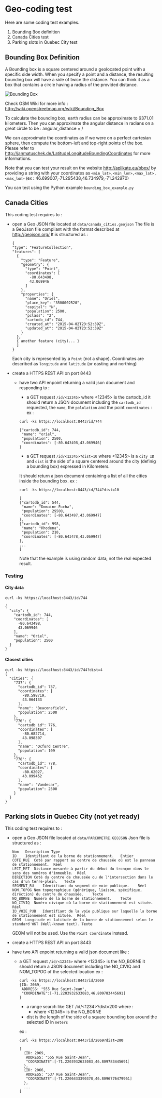 # Geo-coding test #

Here are some coding test examples.

1. Bounding Box definition
2. Canada Cities test
3. Parking slots in Quebec City test

## Bounding Box Definition ##

A Bounding box is a square centered around a geolocated point with a specific side width. When you specify a point and a distance, the resulting bounding box will have a side of twice the distance. You can think it as a box that contains a circle having a radius of the provided distance.

![Bounding Box](https://github.com/prune998/codingtest/raw/master/boundingbox/data/aplikate_eu_bbox_.png)

Check OSM Wiki for more info : http://wiki.openstreetmap.org/wiki/Bounding_Box

To calculate the bounding box, earth radius can be approximate to 6371.01 kilometers.
Then you can approximate the angular distance in radians on a great circle to be : angular_distance = <distance> / <earth radius>

We can approximate the coordinates as if we were on a perfect cartesian sphere, then compute the bottom-left and top-right points of the box. Please refer to http://janmatuschek.de/LatitudeLongitudeBoundingCoordinates for more informations.

Note that you can test your result on the website http://aplikate.eu/bbox/ by providing a string with your coordinates as `<min_lat>,<min_lon>,<max_lat>,<max_lon>` (ex : 46.699007,-71.295438,46.734979,-71.242970)

You can test using the Python example `bounding_box_example.py`

## Canada Cities ##

This coding test requires to :

- open a Geo JSON file located at `data/canada_cities.geojson`
  The file is a GeoJson file compliant with the format described at http://geojson.org/
  It is structured as :

  ```
  {
  "type": "FeatureCollection",
  "features": [
    {
      "type": "Feature",
      "geometry": {
        "type": "Point",
        "coordinates": [
          -80.643498,
          43.069946
        ]
      },
      "properties": {
        "name": "Oriel",
        "place_key": "3500002520",
        "capital": "N",
        "population": 2500,
        "pclass": "2",
        "cartodb_id": 744,
        "created_at": "2015-04-02T23:52:39Z",
        "updated_at": "2015-04-02T23:52:39Z"
      }
    },
    { another feature (city)... }
    ]
  }
    ```
    Each city is represented by a `Point` (not a shape). Coordinates are described as `longitude` and `latitude` (or easting and northing)

- create a HTTPS REST API on port 8443
  - have two API enpoint returning a valid json document and responding to :
      - a GET request `/id/<12345>` where <12345> is the cartodb_id
      it should return a JSON document including the `cartodb_id` requested, the `name`, the `polulation` and the point `coordinates` :
      ex :
      ```
      curl -ks https://localhost:8443/id/744

      {"cartodb_id": 744,
       "name": "oriel",
       "population": 2500,
       "coordinates": [-80.643498,43.069946]
      }
      ```

      - a GET request `/id/<12345>?dist=10` where <12345> is a `city ID` and `dist` is the side of a square centered around the city  (definig a bounding box) expressed in Kilometers.

      It should return a json document containing a list of all the cities inside the bounding box.
      ex :
      ```
      curl -ks https://localhost:8443/id/744?dist=10

      [
      {"cartodb_id": 544,
       "name": "Domaine-Pacha",
       "population": 29500,
       "coordinates": [-80.643497,43.069947]
      },
      {"cartodb_id": 998,
       "name": "Rhodena",
       "population": 210,
       "coordinates": [-80.643478,43.069947]
      },
      ...
      ]
      ```
      Note that the example is using random data, not the real expected result.


### Testing ###
#### City data #####
```
curl -ks https://localhost:8443/id/744

{
  "city": {
    "cartodb_id": 744,
    "coordinates": [
      -80.643498,
      43.069946
    ],
    "name": "Oriel",
    "population": 2500
  }
}
```

#### Closest cities ####
```
curl -ks https://localhost:8443/id/744?dist=4
{
  "cities": {
    "737": {
      "cartodb_id": 737,
      "coordinates": [
        -80.598719,
        43.064133
      ],
      "name": "Beaconsfield",
      "population": 2500
    },
    "776": {
      "cartodb_id": 776,
      "coordinates": [
        -80.682714,
        43.098307
      ],
      "name": "Oxford Centre",
      "population": 109
    },
    "778": {
      "cartodb_id": 778,
      "coordinates": [
        -80.62027,
        43.099452
      ],
      "name": "Vandecar",
      "population": 2500
    }
  }
}
```

## Parking slots in Quebec City (not yet ready) ##
This coding test requires to :

- open a Geo JSON file located at `data/PARCOMETRE.GEOJSON`
  Json file is structured as :
  ```
  Nom	Description	Type
  ID	Identifiant de la borne de stationnement.	Entier
  COTE_RUE	Coté par rapport au centre de chaussée où est le panneau de stationnement.	Réel
  LECT_MET	Distance mesurée à partir du début du tronçon dans le sens des numéros d'immeuble.	Réel
  DIRECTION	Coté du centre de chaussée ou de l'intersection dans le cas d'un terre-plein.	Texte
  SEGMENT_RU	Identifiant du segment de voie publique.	Réel
  NOM_TOPOG	Nom topographique (générique, liaison, spécifique, direction) du centre de chaussée.	Texte
  NO_BORNE	Numéro de la borne de stationnement.	Texte
  NO_CIVIQ	Numéro civique où la borne de stationnement est située.	Réel
  ID_VOIE_PUB	Identifiant de la voie publique sur laquelle la borne de stationnement est située.	Réel
  GEOM	Longitude et latitude de la borne de stationnement selon le standard WKT (Well-known text).	Texte
  ```

  GEOM will not be used. Use the `Point coordinate` instead.

- create a HTTPS REST API on port 8443
- have two API enpoint returning a valid json document like :
  - a GET request `/id/<12345>` where <12345> is the NO_BORNE
    it should return a JSON document including the NO_CIVIQ and NOM_TOPOG of the selected location
    ex :
    ```
    curl -ks https://localhost:8443/id/2069
    {ID: 2069,
     ADDRESS: "555 Rue Saint-Jean",
     "COORDINATE":[-71.2203932633083,46.809783445691]
    }
    ```
	- a range search like GET /id/<1234>?dist=200 where :
		- where <12345> is the NO_BORNE
    - dist is the length of the side of a square bounding box around the selected ID in `meters`

    ex :
    ```
    curl -ks https://localhost:8443/id/2069?dist=200

    [
      {ID: 2069,
       ADDRESS: "555 Rue Saint-Jean",
       "COORDINATE":[-71.2203932633083,46.809783445691]
      },
      {ID: 2066,
       ADDRESS: "537 Rue Saint-Jean",
       "COORDINATE":[-71.2206433390378,46.8096776479961]
      },
      ...
    ]

    ```
